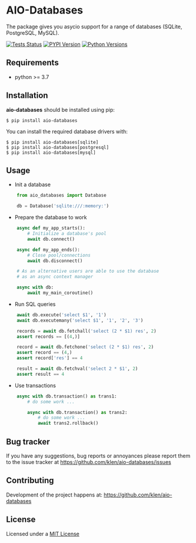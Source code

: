 # AIO-Databases

The package gives you asycio support for a range of databases (SQLite,
PostgreSQL, MySQL).

[![Tests Status](https://github.com/klen/aio-databases/workflows/tests/badge.svg)](https://github.com/klen/aio-databases/actions)
[![PYPI Version](https://img.shields.io/pypi/v/aio-databases)](https://pypi.org/project/aio-databases/)
[![Python Versions](https://img.shields.io/pypi/pyversions/aio-databases)](https://pypi.org/project/aio-databases/)


## Requirements

* python >= 3.7

## Installation

**aio-databases** should be installed using pip:

```shell
$ pip install aio-databases
```

You can install the required database drivers with:

```shell
$ pip install aio-databases[sqlite]
$ pip install aio-databases[postgresql]
$ pip install aio-databases[mysql]
```


## Usage

* Init a database

```python
    from aio_databases import Database

    db = Database('sqlite:///:memory:')
```

* Prepare the database to work

```python
    async def my_app_starts():
        # Initialize a database's pool
        await db.connect()

    async def my_app_ends():
        # Close pool/connections
        await db.disconnect()

    # As an alternative users are able to use the database
    # as an async context manager

    async with db:
        await my_main_coroutine()
```

* Run SQL queries

```python
    await db.execute('select $1', '1')
    await db.executemany('select $1', '1', '2', '3')

    records = await db.fetchall('select (2 * $1) res', 2)
    assert records == [(4,)]

    record = await db.fetchone('select (2 * $1) res', 2)
    assert record == (4,)
    assert record['res'] == 4

    result = await db.fetchval('select 2 * $1', 2)
    assert result == 4
```

* Use transactions

```python
    async with db.transaction() as trans1:
        # do some work ...

        async with db.transaction() as trans2:
            # do some work ...
            await trans2.rollback()
```

## Bug tracker

If you have any suggestions, bug reports or annoyances please report them to
the issue tracker at https://github.com/klen/aio-databases/issues


## Contributing

Development of the project happens at: https://github.com/klen/aio-databases


## License

Licensed under a [MIT License](http://opensource.org/licenses/MIT)
